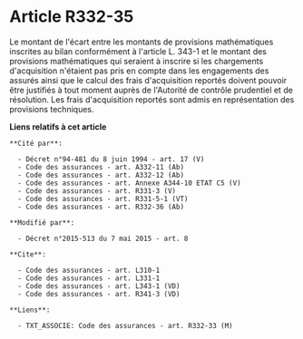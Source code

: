 # Article R332-35

Le montant de l'écart entre les montants de provisions mathématiques inscrites au bilan conformément à l'article L. 343-1 et
le montant des provisions mathématiques qui seraient à inscrire si les chargements d'acquisition n'étaient pas pris en compte
dans les engagements des assurés ainsi que le calcul des frais d'acquisition reportés doivent pouvoir être justifiés à tout
moment auprès de l'Autorité de contrôle prudentiel et de résolution. Les frais d'acquisition reportés sont admis en
représentation des provisions techniques.

**Liens relatifs à cet article**

	**Cité par**:

	  - Décret n°94-481 du 8 juin 1994 - art. 17 (V)
	  - Code des assurances - art. A332-11 (Ab)
	  - Code des assurances - art. A332-12 (Ab)
	  - Code des assurances - art. Annexe A344-10 ETAT C5 (V)
	  - Code des assurances - art. R331-3 (V)
	  - Code des assurances - art. R331-5-1 (VT)
	  - Code des assurances - art. R332-36 (Ab)

	**Modifié par**:

	  - Décret n°2015-513 du 7 mai 2015 - art. 8

	**Cite**:

	  - Code des assurances - art. L310-1
	  - Code des assurances - art. L331-1
	  - Code des assurances - art. L343-1 (VD)
	  - Code des assurances - art. R341-3 (VD)

	**Liens**:

	  - TXT_ASSOCIE: Code des assurances - art. R332-33 (M)
